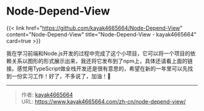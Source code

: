 # Node-Depend-View


{{< link href="https://github.com/kayak4665664/Node-Depend-View" content="Node-Depend-View" title="Node-Depend-View - kayak4665664" card=true >}}
<!--more-->

我在学习前端和Node.js开发的过程中完成了这个小项目，它可以将一个项目的依赖关系以图形的形式展示出来，我还将它发布到了npm上，具体还请看上面的链接。感觉用TypeScript做全栈开发还是很有意思的，希望在新的一年里可以先找到一份实习工作！好了，不多说了，加油！💪

---

> 作者: [kayak4665664](https://github.com/kayak4665664)  
> URL: https://www.kayak4665664.com/zh-cn/node-depend-view/  

